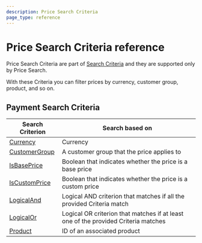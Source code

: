 ```yaml
---
description: Price Search Criteria
page_type: reference
---
```


# Price Search Criteria reference

Price Search Criteria are part of [Search Criteria](search_criteria_reference.md) and they are supported only by Price Search.

With these Criteria you can filter prices by currency, customer group, product, and so on.

## Payment Search Criteria

|Search Criterion|Search based on|
|-----|-----|
|[Currency](price_currency_criterion.md)|Currency|
|[CustomerGroup](price_customergroup_criterion.md)|A customer group that the price applies to|
|[IsBasePrice](price_isbaseprice_criterion.md)|Boolean that indicates whether the price is a base price|
|[IsCustomPrice](price_iscustomprice_criterion.md)|Boolean that indicates whether the price is a custom price|
|[LogicalAnd](price_logicaland_criterion.md)|Logical AND criterion that matches if all the provided Criteria match|
|[LogicalOr](price_logicalor_criterion.md)|Logical OR criterion that matches if at least one of the provided Criteria matches|
|[Product](price_product_criterion.md)|ID of an associated product|

